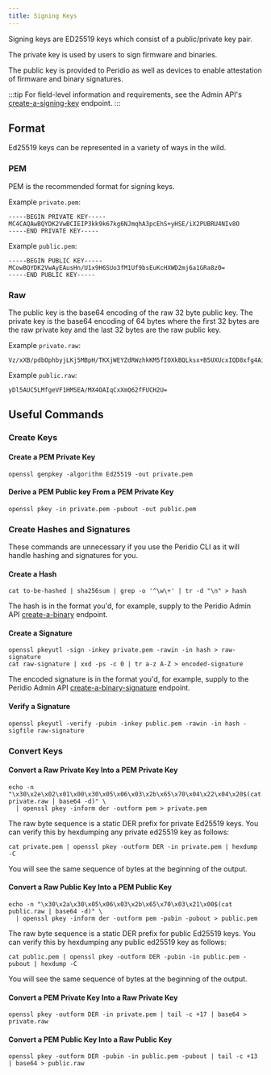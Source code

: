 ```yaml
---
title: Signing Keys
---
```


Signing keys are ED25519 keys which consist of a public/private key pair.

The private key is used by users to sign firmware and binaries.

The public key is provided to Peridio as well as devices to enable attestation of firmware and binary signatures.

:::tip
For field-level information and requirements, see the Admin API's [create-a-signing-key](/admin-api#signing-keys/operation/create-a-signing-key) endpoint.
:::

## Format

Ed25519 keys can be represented in a variety of ways in the wild.

### PEM

PEM is the recommended format for signing keys.

Example `private.pem`:

```
-----BEGIN PRIVATE KEY-----
MC4CAQAwBQYDK2VwBCIEIP3kk9k67kg6NJmqhA3pcEhS+yHSE/iX2PUBRU4NIv8O
-----END PRIVATE KEY-----
```

Example `public.pem`:

```
-----BEGIN PUBLIC KEY-----
MCowBQYDK2VwAyEAusHn/U1x9H6SUo3fM1Uf9bsEuKcHXWD2mj6a1GRa8z0=
-----END PUBLIC KEY-----
```

### Raw

The public key is the base64 encoding of the raw 32 byte public key. The private key is the base64 encoding of 64 bytes where the first 32 bytes are the raw private key and the last 32 bytes are the raw public key.

Example `private.raw`:

```
Vz/xXB/pdbOphbyjLKj5MBpH/TKXjWEYZdRWzhkKM5fIOXkBQLksx+B5UXUcxIQD8xfg4AioLFeZDrZ8VQIfZQ==
```

Example `public.raw`:

```
yDl5AUC5LMfgeVF1HMSEA/MX4OAIqCxXmQ62fFUCH2U=
```

## Useful Commands

### Create Keys

#### Create a PEM Private Key

```
openssl genpkey -algorithm Ed25519 -out private.pem
```

#### Derive a PEM Public key From a PEM Private Key

```
openssl pkey -in private.pem -pubout -out public.pem
```

### Create Hashes and Signatures

These commands are unnecessary if you use the Peridio CLI as it will handle hashing and signatures for you.

#### Create a Hash

```
cat to-be-hashed | sha256sum | grep -o '^\w\+' | tr -d "\n" > hash
```

The hash is in the format you'd, for example, supply to the Peridio Admin API [create-a-binary](/admin-api#binaries/operation/create-a-binary) endpoint.

#### Create a Signature

```
openssl pkeyutl -sign -inkey private.pem -rawin -in hash > raw-signature
cat raw-signature | xxd -ps -c 0 | tr a-z A-Z > encoded-signature
```

The encoded signature is in the format you'd, for example, supply to the Peridio Admin API [create-a-binary-signature](/admin-api#binary-signatures/operation/create-a-binary-signature) endpoint.

#### Verify a Signature

```
openssl pkeyutl -verify -pubin -inkey public.pem -rawin -in hash -sigfile raw-signature
```

### Convert Keys

#### Convert a Raw Private Key Into a PEM Private Key

```
echo -n "\x30\x2e\x02\x01\x00\x30\x05\x06\x03\x2b\x65\x70\x04\x22\x04\x20$(cat private.raw | base64 -d)" \
  | openssl pkey -inform der -outform pem > private.pem
```

The raw byte sequence is a static DER prefix for private Ed25519 keys. You can verify this by hexdumping any private ed25519 key as follows:

```
cat private.pem | openssl pkey -outform DER -in private.pem | hexdump -C
```

You will see the same sequence of bytes at the beginning of the output.

#### Convert a Raw Public Key Into a PEM Public Key


```
echo -n "\x30\x2a\x30\x05\x06\x03\x2b\x65\x70\x03\x21\x00$(cat public.raw | base64 -d)" \
  | openssl pkey -inform der -outform pem -pubin -pubout > public.pem
```

The raw byte sequence is a static DER prefix for public Ed25519 keys. You can verify this by hexdumping any public ed25519 key as follows:

```
cat public.pem | openssl pkey -outform DER -pubin -in public.pem -pubout | hexdump -C
```

You will see the same sequence of bytes at the beginning of the output.

#### Convert a PEM Private Key Into a Raw Private Key

```
openssl pkey -outform DER -in private.pem | tail -c +17 | base64 > private.raw
```

#### Convert a PEM Public Key Into a Raw Public Key

```
openssl pkey -outform DER -pubin -in public.pem -pubout | tail -c +13 | base64 > public.raw
```
